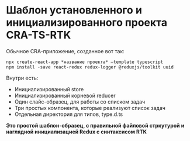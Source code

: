 # Шаблон установленного и инициализированного проекта CRA-TS-RTK
Обычное CRA-приложение, созданное вот так:
```nodejs
npx create-react-app *название проекта* –template typescript
npm install -save react-redux redux-logger @reduxjs/toolkit uuid
```
Внутри есть:
- Инициализированный store
- Инициализированный корневой reducer
- Один слайс-образец, для работы со списком задач
- Три простых компонента, которые реализуют список задач
- Отдельная директория для типов, type.d.ts

**Это простой шаблон-образец, с правильной файловой стркутурой и наглядной инициализацией Redux с синтаксисом RTK**
